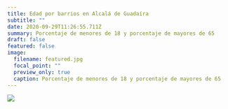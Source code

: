 ```yaml
---
title: Edad por barrios en Alcalá de Guadaíra
subtitle: ""
date: 2020-09-29T11:26:55.711Z
summary: Porcentaje de menores de 18 y porcentaje de mayores de 65
draft: false
featured: false
image:
  filename: featured.jpg
  focal_point: ""
  preview_only: true
  caption: Porcentaje de menores de 18 y porcentaje de mayores de 65
---
```

<div class='tableauPlaceholder' id='viz1601401396959' style='position: relative'><noscript><a href='#'><img alt=' ' src='https:&#47;&#47;public.tableau.com&#47;static&#47;images&#47;Ed&#47;EdadenAlcaldeGuadara&#47;Dashboard1&#47;1_rss.png' style='border: none' /></a></noscript><object class='tableauViz'  style='display:none;'><param name='host_url' value='https%3A%2F%2Fpublic.tableau.com%2F' /> <param name='embed_code_version' value='3' /> <param name='site_root' value='' /><param name='name' value='EdadenAlcaldeGuadara&#47;Dashboard1' /><param name='tabs' value='no' /><param name='toolbar' value='no' /><param name='static_image' value='https:&#47;&#47;public.tableau.com&#47;static&#47;images&#47;Ed&#47;EdadenAlcaldeGuadara&#47;Dashboard1&#47;1.png' /> <param name='animate_transition' value='yes' /><param name='display_static_image' value='yes' /><param name='display_spinner' value='yes' /><param name='display_overlay' value='yes' /><param name='display_count' value='yes' /><param name='language' value='es' /><param name='filter' value='publish=yes' /></object></div>                <script type='text/javascript'>                    var divElement = document.getElementById('viz1601401396959');                    var vizElement = divElement.getElementsByTagName('object')[0];                    vizElement.style.minWidth='375px';vizElement.style.maxWidth='1075px';vizElement.style.width='100%';vizElement.style.minHeight='667px';vizElement.style.maxHeight='967px';vizElement.style.height=(divElement.offsetWidth*0.75)+'px';                    var scriptElement = document.createElement('script');                    scriptElement.src = 'https://public.tableau.com/javascripts/api/viz_v1.js';                    vizElement.parentNode.insertBefore(scriptElement, vizElement);                </script>